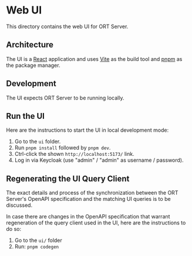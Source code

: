 # Web UI

This directory contains the web UI for ORT Server.

## Architecture

The UI is a [React](https://react.dev/) application and uses [Vite](https://vitejs.dev/) as the
build tool and [pnpm](https://pnpm.io/) as the package manager.

## Development

The UI expects ORT Server to be running locally.

## Run the UI

Here are the instructions to start the UI in local development mode:

1. Go to the `ui` folder.
2. Run `pnpm install` followed by `pnpm dev`.
3. Ctrl-click the shown `http://localhost:5173/` link.
4. Log in via Keycloak (use "admin" / "admin" as username / password).

## Regenerating the UI Query Client

The exact details and process of the synchronization between the ORT Server's OpenAPI specification and the matching UI queries is to be discussed.

In case there are changes in the OpenAPI specification that warrant regeneration of the query client used in the UI, here are the instructions to do so:

1. Go to the `ui/` folder
2. Run: `pnpm codegen`
